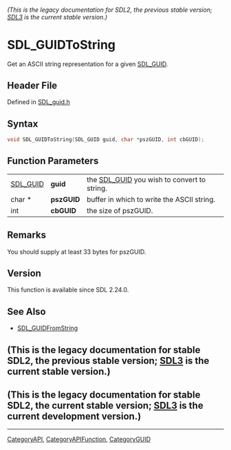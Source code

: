 ###### (This is the legacy documentation for SDL2, the previous stable version; [SDL3](https://wiki.libsdl.org/SDL3/) is the current stable version.)
# SDL_GUIDToString

Get an ASCII string representation for a given [SDL_GUID](SDL_GUID).

## Header File

Defined in [SDL_guid.h](https://github.com/libsdl-org/SDL/blob/SDL2/include/SDL_guid.h)

## Syntax

```c
void SDL_GUIDToString(SDL_GUID guid, char *pszGUID, int cbGUID);
```

## Function Parameters

|                      |             |                                                         |
| -------------------- | ----------- | ------------------------------------------------------- |
| [SDL_GUID](SDL_GUID) | **guid**    | the [SDL_GUID](SDL_GUID) you wish to convert to string. |
| char *               | **pszGUID** | buffer in which to write the ASCII string.              |
| int                  | **cbGUID**  | the size of pszGUID.                                    |

## Remarks

You should supply at least 33 bytes for pszGUID.

## Version

This function is available since SDL 2.24.0.

## See Also

- [SDL_GUIDFromString](SDL_GUIDFromString)


## (This is the legacy documentation for stable SDL2, the previous stable version; [SDL3](https://wiki.libsdl.org/SDL3/) is the current stable version.)



## (This is the legacy documentation for stable SDL2, the current stable version; [SDL3](https://wiki.libsdl.org/SDL3/) is the current development version.)



----
[CategoryAPI](CategoryAPI), [CategoryAPIFunction](CategoryAPIFunction), [CategoryGUID](CategoryGUID)

